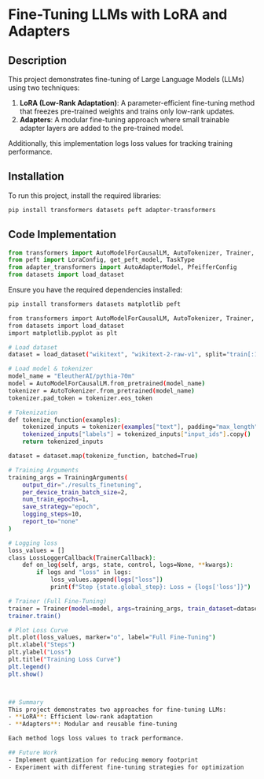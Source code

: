 # Fine-Tuning LLMs with LoRA and Adapters

## Description
This project demonstrates fine-tuning of Large Language Models (LLMs) using two techniques:
1. **LoRA (Low-Rank Adaptation)**: A parameter-efficient fine-tuning method that freezes pre-trained weights and trains only low-rank updates.
2. **Adapters**: A modular fine-tuning approach where small trainable adapter layers are added to the pre-trained model.

Additionally, this implementation logs loss values for tracking training performance.

## Installation
To run this project, install the required libraries:
```bash
pip install transformers datasets peft adapter-transformers
```

## Code Implementation

```python
from transformers import AutoModelForCausalLM, AutoTokenizer, Trainer, TrainingArguments, TrainerCallback
from peft import LoraConfig, get_peft_model, TaskType
from adapter_transformers import AutoAdapterModel, PfeifferConfig
from datasets import load_dataset
```
  
Ensure you have the required dependencies installed:  
```bash
pip install transformers datasets matplotlib peft

from transformers import AutoModelForCausalLM, AutoTokenizer, Trainer, TrainingArguments, TrainerCallback
from datasets import load_dataset
import matplotlib.pyplot as plt

# Load dataset
dataset = load_dataset("wikitext", "wikitext-2-raw-v1", split="train[:1%]")

# Load model & tokenizer
model_name = "EleutherAI/pythia-70m"
model = AutoModelForCausalLM.from_pretrained(model_name)
tokenizer = AutoTokenizer.from_pretrained(model_name)
tokenizer.pad_token = tokenizer.eos_token

# Tokenization
def tokenize_function(examples):
    tokenized_inputs = tokenizer(examples["text"], padding="max_length", truncation=True, max_length=128)
    tokenized_inputs["labels"] = tokenized_inputs["input_ids"].copy()
    return tokenized_inputs

dataset = dataset.map(tokenize_function, batched=True)

# Training Arguments
training_args = TrainingArguments(
    output_dir="./results_finetuning",
    per_device_train_batch_size=2,
    num_train_epochs=1,
    save_strategy="epoch",
    logging_steps=10,
    report_to="none"
)

# Logging loss
loss_values = []
class LossLoggerCallback(TrainerCallback):
    def on_log(self, args, state, control, logs=None, **kwargs):
        if logs and "loss" in logs:
            loss_values.append(logs["loss"])
            print(f"Step {state.global_step}: Loss = {logs['loss']}")

# Trainer (Full Fine-Tuning)
trainer = Trainer(model=model, args=training_args, train_dataset=dataset, callbacks=[LossLoggerCallback()])
trainer.train()

# Plot Loss Curve
plt.plot(loss_values, marker="o", label="Full Fine-Tuning")
plt.xlabel("Steps")
plt.ylabel("Loss")
plt.title("Training Loss Curve")
plt.legend()
plt.show()



## Summary
This project demonstrates two approaches for fine-tuning LLMs:
- **LoRA**: Efficient low-rank adaptation
- **Adapters**: Modular and reusable fine-tuning

Each method logs loss values to track performance.

## Future Work
- Implement quantization for reducing memory footprint
- Experiment with different fine-tuning strategies for optimization
